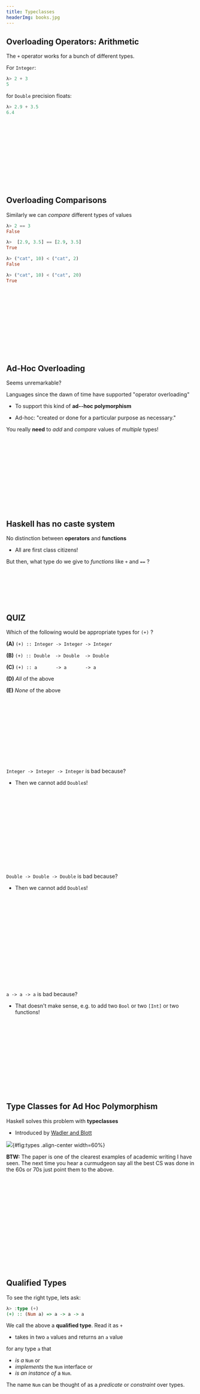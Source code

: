 ```yaml
---
title: Typeclasses
headerImg: books.jpg
---
```


## Overloading Operators: Arithmetic

The `+` operator works for a bunch of different types.

For `Integer`:

```haskell
λ> 2 + 3
5
```

for `Double` precision floats:

```haskell
λ> 2.9 + 3.5
6.4
```

<br>
<br>
<br>
<br>
<br>
<br>
<br>
<br>
<br>
<br>

## Overloading Comparisons

Similarly we can _compare_ different types of values

```haskell
λ> 2 == 3
False

λ>  [2.9, 3.5] == [2.9, 3.5]
True

λ> ("cat", 10) < ("cat", 2)
False

λ> ("cat", 10) < ("cat", 20)
True
```

<br>
<br>
<br>
<br>
<br>
<br>
<br>
<br>
<br>
<br>

## Ad-Hoc Overloading

Seems unremarkable?

Languages since the dawn of time have supported "operator overloading"

- To support this kind of **ad--hoc polymorphism**

- Ad-hoc: "created or done for a particular purpose as necessary."

You really **need** to _add_ and _compare_ values of _multiple_ types!


<br>
<br>
<br>
<br>
<br>
<br>
<br>
<br>
<br>
<br>
<br>


## Haskell has no caste system

No distinction between **operators** and **functions**

- All are first class citizens!

But then, what type do we give to *functions* like `+` and `==` ?

<br>
<br>
<br>
<br>
<br>

## QUIZ

Which of the following would be appropriate types for `(+)` ?

**(A)** `(+) :: Integer -> Integer -> Integer`

**(B)** `(+) :: Double  -> Double  -> Double`

**(C)** `(+) :: a       -> a       -> a`

**(D)** _All_ of the above

**(E)** _None_ of the above

<br>
<br>
<br>
<br>
<br>
<br>
<br>
<br>
<br>
<br>

`Integer -> Integer -> Integer` is bad because?

- Then we cannot add `Double`s!

<br>
<br>
<br>
<br>
<br>
<br>
<br>
<br>
<br>
<br>
<br>
<br>

`Double -> Double -> Double` is bad because?

- Then we cannot add `Double`s!

<br>
<br>
<br>
<br>
<br>
<br>
<br>
<br>
<br>
<br>
<br>
<br>
<br>
<br>


`a -> a -> a` is bad because?

- That doesn't make sense, e.g. to add two `Bool` or two `[Int]` or two functions!


<br>
<br>
<br>
<br>
<br>
<br>
<br>
<br>
<br>
<br>
<br>


## Type Classes for Ad Hoc Polymorphism 

Haskell solves this problem with **typeclasses**

- Introduced by [Wadler and Blott](http://portal.acm.org/citation.cfm?id=75283) 

![](/static/img/blott-wadler.png){#fig:types .align-center width=60%}

**BTW:** The paper is one of the clearest examples of academic writing I have seen.
The next time you hear a curmudgeon say all the best CS was done in the 60s or 70s
just point them to the above.

<br>
<br>
<br>
<br>
<br>
<br>
<br>
<br>
<br>
<br>
<br>
<br>
<br>
<br>


## Qualified Types

To see the right type, lets ask:

```haskell
λ> :type (+)
(+) :: (Num a) => a -> a -> a
```

We call the above a **qualified type**. Read it as `+`

- takes in two `a` values and returns an `a` value

for any type `a` that 

- _is a_ `Num` or
- _implements_ the `Num` interface or
- _is an instance of_ a `Num`.

The name `Num` can be thought of as a _predicate_  or _constraint_ over types.

<br>
<br>
<br>
<br>
<br>
<br>
<br>
<br>
<br>
<br>
<br>
<br>
<br>
<br>



## Some types _are_ `Num`s 

Examples include `Integer`, `Double` etc

- Any such values of those types can be passed to `+`. 

<br>
<br>
<br>
<br>
<br>
<br>
<br>
<br>
<br>
<br>
<br>
<br>
<br>
<br>




## Other types _are not_ `Num`s 

Examples include `Char`, `String`, functions etc, 

- Values of those types _cannot_ be passed to `+`.

```haskell
λ> True + False

<interactive>:15:6:
    No instance for (Num Bool) arising from a use of ‘+’
    In the expression: True + False
    In an equation for ‘it’: it = True + False
```

**Aha!** _Now_ those `no instance for` error messages should make sense!

- Haskell is complaining that `True` and `False` are of type `Bool` 
- and that `Bool` is _not_ an instance of `Num`.

<br>
<br>
<br>
<br>
<br>
<br>
<br>
<br>
<br>
<br>
<br>
<br>
<br>
<br>




## Type Class is a Set of Operations

A typeclass is a collection of operations (functions) 
that must exist for the underlying type.

- [Similar but different to Java interfaces](https://www.parsonsmatt.org/2017/01/07/how_do_type_classes_differ_from_interfaces.html)

<br>
<br>
<br>
<br>
<br>
<br>

## The `Eq` Type Class

The simplest typeclass is perhaps, `Eq`

```haskell
class  Eq a  where
  (==) :: a -> a -> Bool
  (/=) :: a -> a -> Bool
```

A type `a` is _an instance of_ `Eq` if there are two functions

- `==` and `/=`

That determine if two `a` values are respectively _equal_ or _disequal_.

<br>
<br>
<br>
<br>
<br>
<br>
<br>
<br>
<br>
<br>
<br>
<br>
<br>
<br>




## The `Show` Type Class

The typeclass `Show` requires  that instances be convertible to `String`
(which can then be printed out)

```haskell
class  Show a  where
  show :: a -> String
```

Indeed, we can test this on different (built-in) types

```haskell
λ> show 2
"2"

λ> show 3.14
"3.14"

λ> show (1, "two", ([],[],[]))
"(1,\"two\",([],[],[]))"
```

(Hey, whats up with the funny `\"`?)

<br>
<br>
<br>
<br>
<br>
<br>
<br>
<br>
<br>
<br>
<br>
<br>
<br>
<br>

## Unshowable Types 

When we type an expression into `ghci`, 

- it computes the value, 
- then calls `show` on the result. 

Thus, if we create a *new* type by

```haskell
data Unshowable = A | B | C
```

and then create values of the type,

```haskell
λ> let x = A
λ> :type x
x :: Unshowable
```

but then we **cannot view** them

```haskell
λ> x

<interactive>:1:0:
    No instance for (Show Unshowable)
      arising from a use of `print' at <interactive>:1:0
    Possible fix: add an instance declaration for (Show Unshowable)
    In a stmt of a 'do' expression: print it
```

and we **cannot compare** them!

```haskell
λ> x == x

<interactive>:1:0:
    No instance for (Eq Unshowable)
      arising from a use of `==' at <interactive>:1:0-5
    Possible fix: add an instance declaration for (Eq Unshowable)
    In the expression: x == x
    In the definition of `it': it = x == x
```

Again, the previously incomprehensible type error message should
make sense to you.

<br>
<br>
<br>
<br>
<br>
<br>
<br>
<br>
<br>
<br>
<br>
<br>
<br>
<br>



## Creating Instances

Tell Haskell how to show or compare values of type `Unshowable`

By **creating instances** of `Eq` and `Show` for that type:

```haskell
instance Eq Unshowable where
  (==) A A = True           -- True if both inputs are A
  (==) B B = True           -- ...or B
  (==) C C = True           -- .. or C
  (==) _ _ = False          -- otherwise

  (/=) x y = not (x == y)   -- Test if `x == y` and negate result!
```

## EXERCISE

Lets *create* an `instance` for `Show Unshowable`

When you are done we should get the following behavior

```haskell
>>> x = [A, B, C]
[A, B, C]
```

<br>
<br>
<br>
<br>
<br>
<br>
<br>
<br>
<br>
<br>
<br>
<br>
<br>
<br>


## Automatic Derivation

We _should_ be able to compare and view `Unshowble` **automatically"**

Haskell lets us _automatically derive_ implementations for some standard classes

```haskell
data Showable = A' | B' | C'
  deriving (Eq, Show) -- tells Haskell to automatically generate instances
```

Now we have

```haskell
λ> let x' = A'

λ> :type x'
x' :: Showable

λ> x'
A'

λ> x' == x'
True

λ> x' == B'
False
```

<br>
<br>
<br>
<br>
<br>
<br>
<br>
<br>
<br>
<br>
<br>
<br>
<br>
<br>



## The `Num` typeclass

Let us now peruse the definition of the `Num` typeclass.

```haskell
λ> :info Num
class (Eq a, Show a) => Num a where
  (+) :: a -> a -> a
  (*) :: a -> a -> a
  (-) :: a -> a -> a
  negate :: a -> a
  abs :: a -> a
  signum :: a -> a
  fromInteger :: Integer -> a
```

A type `a` _is an instance of_ (i.e. _implements_) `Num` if

1. The type is *also* an instance of `Eq` and `Show`, and
2. There are functions to add, multiply, etc. values **of that type**.

That is, we can do *comparisons* and *arithmetic* on the values.

<br>
<br>
<br>
<br>
<br>
<br>
<br>
<br>
<br>
<br>
<br>
<br>
<br>
<br>



## Standard Typeclass Hierarchy

Haskell comes equipped with a rich set of built-in classes.

![Standard Typeclass Hierarchy](/static/img/haskell98-classes.png)

In the above picture, there is an edge from `Eq` and `Show` to `Num`
because for something to be a `Num` it must also be an `Eq` and `Show`.

<br>
<br>
<br>
<br>
<br>
<br>
<br>
<br>
<br>
<br>
<br>
<br>
<br>
<br>



## The `Ord` Typeclass

Another typeclass you've used already is the one for `Ord`ering values:

```haskell
λ> :info (<)
class Eq a => Ord a where
  ...
  (<) :: a -> a -> Bool
  ...
```

For example:

```haskell
λ> 2 < 3
True

λ> "cat" < "dog"
True
```

<br>
<br>
<br>
<br>
<br>
<br>
<br>
<br>
<br>
<br>
<br>
<br>
<br>
<br>




## QUIZ 

Recall the datatype:

```haskell
data Showable = A' | B' | C' deriving (Eq, Show)
```

What is the result of:

```haskell
λ> A' < B'
```

**(A)** `True`
**(B)** `False`
**(C)** Type error
**(D)** Run-time exception

<br>
<br>
<br>
<br>
<br>
<br>
<br>
<br>
<br>
<br>
<br>
<br>
<br>
<br>




## Using Typeclasses

Typeclasses integrate with the rest of Haskell's type system.

Lets build a small library for *Environments* mapping keys `k` to values `v`

```haskell
data Table k v
  = Def  v                -- default value `v` to be used for "missing" keys
  | Bind k v (Table k v)  -- bind key `k` to the value `v`
  deriving (Show)
```

<br>
<br>
<br>
<br>
<br>
<br>
<br>
<br>
<br>
<br>
<br>

## QUIZ 

What is the type of `keys`

```haskell
keys (Def _)         = []
keys (Bind k _ rest) = k : keys rest
```

**A.** `Table k v -> k`

**B.** `Table k v -> [k]`

**C.** `Table k v -> [(k, v)]`

**D.** `Table k v -> [v]`

**E.** `Table k v -> v`


<br>
<br>
<br>
<br>
<br>
<br>
<br>
<br>
<br>
<br>
<br>


## An API for `Table` 

Lets write a small API for `Table` 

```haskell
-- >>> let env0 = set "cat" 10.0 (set "dog" 20.0 (Def 0))

-- >>> set "cat" env0
-- 10

-- >>> get "dog" env0
-- 20

-- >>> get "horse" env0
-- 0
```

Ok, lets implement!

```haskell
-- | 'add key val env' returns a new env that additionally maps `key` to `val`
set :: k -> v -> Table k v -> Table k v
set key val env = ???

-- | 'get key env' returns the value of `key` and the "default" if no value is found
get :: k -> Table k v -> v
get key env = ???
```

<br>
<br>
<br>
<br>
<br>

Oops, y u no check?

<br>
<br>
<br>
<br>
<br>
<br>
<br>
<br>
<br>
<br>




## Constraint Propagation

Lets _delete_ the types of `set`  and `get` 

- to see what Haskell says their types are! 

```haskell
λ> :type get
get :: (Eq k) => k -> v -> Table k v -> Table k v
```

We can use *any* `k` value as a *key*
  - if `k` is an instance of i.e. "implements" the `Eq` typeclass.

How, did GHC figure this out? 

- If you look at the code for `get` you'll see that we check if two keys _are equal_!

<br>
<br>
<br>
<br>
<br>
<br>
<br>
<br>
<br>
<br>
<br>
<br>
<br>


## HOMEWORK

Write an optimized version of

- `set`  that ensures the keys are in _increasing_ order,
- `get` that gives up and returns the "default" the moment
   we see a key thats larger than the one we're looking for.

_(How) do you need to change the type of `Table` ?_

_(How) do you need to change the types of `get` and `set` ?_

<br>
<br>
<br>
<br>
<br>
<br>
<br>
<br>
<br>
<br>
<br>
<br>



## Explicit Signatures

Sometimes the use of type classes requires explicit annotations 

  - which affect the code's behavior

`Read` is a standard typeclass that is the "opposite" of `Show` 

  - where any instance `a` of`Read` has a "parsing" function

```haskell
read :: (Read a) => String -> a
```

<br>
<br>
<br>
<br>
<br>
<br>
<br>
<br>
<br>

## QUIZ

What does the expression `read "2"` evaluate to?

**(A)** compile time error

**(B)** `"2" :: String`

**(C)** `2   :: Integer`

**(D)** `2.0 :: Double`

**(E)** run-time exception

<br>
<br>
<br>
<br>
<br>
<br>
<br>
<br>
<br>
<br>
<br>
<br>

## Compiler is puzzled!

Doesn't know _what type_ to convert the string to!

Doesn't know _which_ of the `read` functions to run!

- Did we want an `Int` or a `Double` or maybe something else altogether?

**Explicit Type Annotation** 

- needed to tell Haskell what to convert the string to: 

```haskell
>>> (read "2") :: Int
2

>>> (read "2") :: Float
2.0
```

Note the different results due to the different types.

<br>
<br>
<br>
<br>
<br>
<br>
<br>
<br>
<br>
<br>
<br>
<br>


## Creating Typeclasses

Typeclasses are useful for *many* different things.

We will see some of those over the next few lectures.

Lets conclude today's class with a quick example that provides a small taste. 

<br>
<br>
<br>
<br>
<br>
<br>
<br>
<br>
<br>
<br>
<br>
<br>


## JSON

*JavaScript Object Notation* or [JSON](http://www.json.org/) 

- is a simple format for transferring data around. 

Here is an example:

```json
{ "name"    : "Ranjit"
, "age"     : 44.0
, "likes"   : ["guacamole", "coffee", "tacos"]
, "hates"   : [ "waiting" , "spiders"]
, "lunches" : [ {"day" : "monday",    "loc" : "zanzibar"}
              , {"day" : "tuesday",   "loc" : "farmers market"}
              , {"day" : "wednesday", "loc" : "harekrishna"}
              , {"day" : "thursday",  "loc" : "faculty club"}
              , {"day" : "friday",    "loc" : "coffee cart"} ]
}
```

In brief, each JSON object is either

- a *base* value like a string, a number or a boolean,

- an (ordered) *array* of objects, or

- a set of *string-object* pairs.

<br>
<br>
<br>
<br>
<br>
<br>
<br>
<br>
<br>
<br>
<br>
<br>





## A JSON Datatype

We can represent (a subset of) JSON values with the Haskell datatype

```haskell
data JVal
  = JStr  String
  | JNum  Double
  | JBool Bool
  | JObj  [(String, JVal)]
  | JArr  [JVal]
  deriving (Eq, Ord, Show)
```

Thus, the above JSON value would be represented by the `JVal`

```haskell
js1 :: JVal
js1 =
  JObj [("name", JStr "Ranjit")
       ,("age",  JNum 44.0)
       ,("likes",   JArr [ JStr "guacamole", JStr "coffee", JStr "bacon"])
       ,("hates",   JArr [ JStr "waiting"  , JStr "grapefruit"])
       ,("lunches", JArr [ JObj [("day",  JStr "monday")
                                ,("loc",  JStr "zanzibar")]
                         , JObj [("day",  JStr "tuesday")
                                ,("loc",  JStr "farmers market")]
                         , JObj [("day",  JStr "wednesday")
                                ,("loc",  JStr "hare krishna")]
                         , JObj [("day",  JStr "thursday")
                                ,("loc",  JStr "faculty club")]
                         , JObj [("day",  JStr "friday")
                                ,("loc",  JStr "coffee cart")]
                         ])
       ]
```

<br>
<br>
<br>
<br>
<br>
<br>
<br>
<br>
<br>
<br>
<br>
<br>





## Serializing Haskell Values to JSON

Lets write a small library to _serialize_ Haskell values as JSON. 

We could write a bunch of functions like

```haskell
doubleToJSON :: Double -> JVal
doubleToJSON = JNum

stringToJSON :: String -> JVal
stringToJSON = JStr

boolToJSON   :: Bool -> JVal
boolToJSON   = JBool
```

<br>
<br>
<br>
<br>
<br>
<br>
<br>
<br>
<br>
<br>
<br>
<br>





## Serializing Collections

But what about collections, namely _lists_ of things?

```haskell
doublesToJSON    :: [Double] -> JVal
doublesToJSON xs = JArr (map doubleToJSON xs)

boolsToJSON      :: [Bool] -> JVal
boolsToJSON xs   = JArr (map boolToJSON xs)

stringsToJSON    :: [String] -> JVal
stringsToJSON xs = JArr (map stringToJSON xs)
```

This is **getting rather tedious**

- We are rewriting the same code :(

<br>
<br>
<br>
<br>
<br>
<br>

## Serializing Collections (refactored with HOFs)

You could abstract by making the *individual-element-converter* a parameter

```haskell
xsToJSON :: (a -> JVal) -> [a] -> JVal
xsToJSON f xs = JArr (map f xs)

xysToJSON :: (a -> JVal) -> [(String, a)] -> JVal
xysToJSON f kvs = JObj (map (\(k, v) -> (k, f v)) kvs) 
```


<br>
<br>
<br>
<br>
<br>
<br>

## Serializing Collections Still Tedious

As we have to specify the individual data converter (yuck!)

```haskell
λ> doubleToJSON 4
JNum 4.0

λ> xsToJSON stringToJSON ["coffee", "guacamole", "bacon"]
JArr [JStr "coffee",JStr "guacamole",JStr "bacon"]

λ> xysToJSON stringToJSON [("day", "monday"), ("loc", "zanzibar")]
JObj [("day",JStr "monday"),("loc",JStr "zanzibar")]
```

This gets *awful* when you have richer objects like

```haskell
lunches = [ [("day", "monday"),    ("loc", "zanzibar")]
          , [("day", "tuesday"),   ("loc", "farmers market")]
          ]
```

because we have to go through gymnastics like

```haskell
λ> xsToJSON (xysToJSON stringToJSON) lunches
JArr [ JObj [("day",JStr "monday")   ,("loc",JStr "zanzibar")]
     , JObj [("day",JStr "tuesday")  ,("loc",JStr "farmers market")]
     ]
```

Yikes. So much for _readability_

Is it too much to ask for a magical `toJSON` that _just works?_


<br>
<br>
<br>
<br>
<br>
<br>
<br>
<br>
<br>
<br>
<br>
<br>





## Typeclasses To The Rescue

Lets _define_ a typeclass that describes types `a` that can be converted to JSON.

```haskell
class JSON a where
  toJSON :: a -> JVal
```

Now, just make all the above instances of `JSON` like so

```haskell
instance JSON Double where
  toJSON = JNum

instance JSON Bool where
  toJSON = JBool

instance JSON String where
  toJSON = JStr
```

This lets us uniformly write

```haskell
λ> toJSON 4
JNum 4.0

λ> toJSON True
JBool True

λ> toJSON "guacamole"
JStr "guacamole"
```


<br>
<br>
<br>
<br>
<br>
<br>
<br>
<br>
<br>
<br>
<br>
<br>






## Bootstrapping Instances

Haskell can *automatically bootstrap* the above to *lists* and *tables*!

```haskell
instance JSON a => JSON [a] where
  toJSON xs = JArr (map toJSON xs)
```

- if `a` is an instance of `JSON`, 
- then here's how to convert *lists* of `a` to `JSON`.

```haskell
λ> toJSON [True, False, True]
JArr [JBln True, JBln False, JBln True]

λ> toJSON ["cat", "dog", "Mouse"]
JArr [JStr "cat", JStr "dog", JStr "Mouse"]
```

<br>
<br>
<br>
<br>
<br>
<br>
<br>
<br>
<br>
<br>
<br>
<br>


## Bootstrapping Lists of Lists! 


```haskell
λ> toJSON [["cat", "dog"], ["mouse", "rabbit"]]
JArr [JArr [JStr "cat",JStr "dog"],JArr [JStr "mouse",JStr "rabbit"]]
```

<br>
<br>
<br>
<br>
<br>
<br>
<br>
<br>
<br>
<br>
<br>
<br>



## Bootstrapping Key-Value Tables

We can pull the same trick with key-value lists

```haskell
instance (JSON a) => JSON [(String, a)] where
  toJSON kvs = JObj (map (\(k, v) -> (k, toJSON v)) kvs) 
```

after which, we are all set!

```haskell
λ> toJSON lunches
JArr [ JObj [ ("day",JStr "monday"), ("loc",JStr "zanzibar")]
     , JObj [("day",JStr "tuesday"), ("loc",JStr "farmers market")]
     ]
```

<br>
<br>
<br>
<br>
<br>
<br>
<br>
<br>
<br>
<br>
<br>
<br>




## Bootstrapping Tuples

Lets bootstrap the serialization for tuples (upto some fixed size) 


```haskell
instance (JSON a, JSON b) => JSON ((String, a), (String, b)) where
  toJSON ((k1, v1), (k2, v2)) = JObj 
    [ (k1, toJSON v1)
    , (k2, toJSON v2)
    ]

instance (JSON a, JSON b, JSON c) => JSON ((String, a), (String, b), (String, c)) where
  toJSON ((k1, v1), (k2, v2), (k3, v3)) = JObj 
    [ (k1, toJSON v1)
    , (k2, toJSON v2)
    , (k3, toJSON v3)
    ]

instance (JSON a, JSON b, JSON c, JSON d) => JSON ((String, a), (String, b), (String, c), (String,d)) where
  toJSON ((k1, v1), (k2, v2), (k3, v3), (k4, v4)) = JObj 
    [ (k1, toJSON v1)
    , (k2, toJSON v2)
    , (k3, toJSON v3)
    , (k4, toJSON v4)
    ]

instance (JSON a, JSON b, JSON c, JSON d, JSON e) => JSON ((String, a), (String, b), (String, c), (String,d), (String, e)) where
  toJSON ((k1, v1), (k2, v2), (k3, v3), (k4, v4), (k5, v5)) = JObj 
    [ (k1, toJSON v1)
    , (k2, toJSON v2)
    , (k3, toJSON v3)
    , (k4, toJSON v4)
    , (k5, toJSON v5)
    ]
``` 

Now, we can simply write

```haskell
hs = (("name"   , "Ranjit")
     ,("age"    , 41.0)
     ,("likes"  , ["guacamole", "coffee", "bacon"])
     ,("hates"  , ["waiting", "grapefruit"])
     ,("lunches", lunches)
     )
```

which is a Haskell value that describes our running JSON example, 
and can convert it directly like so

```haskell
js2 = toJSON hs
```

<br>
<br>
<br>
<br>
<br>
<br>
<br>
<br>
<br>
<br>
<br>
<br>


## EXERCISE: Serializing Tables

To wrap everything up, lets write a routine to serialize our `Table` 

```haskell
instance JSON (Table k v) where
  toJSON env = ???
```

and presto! our serializer *just works*

```haskell
>>> env0
Bind "cat" 10.0 (Bind "dog" 20.0 (Def 0))

>>> toJSON env0
JObj [ ("cat", JNum 10.0)
     , ("dog", JNum 20.0)
     , ("def", JNum 0.0)
     ]
```

Thats it for today.

We will see much more typeclass awesomeness in the next few lectures...
